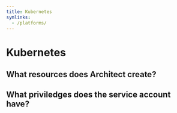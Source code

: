 ```yaml
---
title: Kubernetes
symlinks:
  - /platforms/
---
```


# Kubernetes

## What resources does Architect create?

## What priviledges does the service account have?
